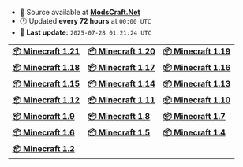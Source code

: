 - :open_file_folder: Source available at [**ModsCraft.Net**](https://modscraft.net/en/mcpe/)
- :clock2: Updated **every 72 hours** at `00:00 UTC`
- :rocket: **Last update:** `2025-07-28 01:21:24 UTC`

| | | |
|-|-|-|
| **[:package: Minecraft 1.21](version/mc1.21.md)** | **[:package: Minecraft 1.20](version/mc1.20.md)** | **[:package: Minecraft 1.19](version/mc1.19.md)** |
| **[:package: Minecraft 1.18](version/mc1.18.md)** | **[:package: Minecraft 1.17](version/mc1.17.md)** | **[:package: Minecraft 1.16](version/mc1.16.md)** |
| **[:package: Minecraft 1.15](version/mc1.15.md)** | **[:package: Minecraft 1.14](version/mc1.14.md)** | **[:package: Minecraft 1.13](version/mc1.13.md)** |
| **[:package: Minecraft 1.12](version/mc1.12.md)** | **[:package: Minecraft 1.11](version/mc1.11.md)** | **[:package: Minecraft 1.10](version/mc1.10.md)** |
| **[:package: Minecraft 1.9](version/mc1.9.md)** | **[:package: Minecraft 1.8](version/mc1.8.md)** | **[:package: Minecraft 1.7](version/mc1.7.md)** |
| **[:package: Minecraft 1.6](version/mc1.6.md)** | **[:package: Minecraft 1.5](version/mc1.5.md)** | **[:package: Minecraft 1.4](version/mc1.4.md)** |
| **[:package: Minecraft 1.2](version/mc1.2.md)** |
